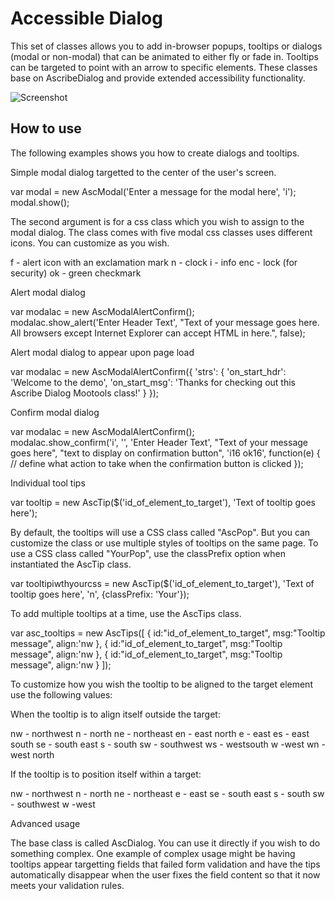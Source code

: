 Accessible Dialog
===========

This set of classes allows you to add in-browser popups, tooltips or dialogs (modal or non-modal) that can be animated to either fly or fade in. 
Tooltips can be targeted to point with an arrow to specific elements. These classes base on AscribeDialog and provide extended accessibility 
functionality.

![Screenshot](http://www.accessiblemootoolsdemo.iao.fraunhofer.de/Mootools_Widgets/img/Dialog.png)

How to use
----------

The following examples shows you how to create dialogs and tooltips. 

Simple modal dialog targetted to the center of the user's screen.

var modal = new AscModal('Enter a message for the modal here', 'i');
modal.show();

The second argument is for a css class which you wish to assign to the modal dialog. The class comes with five modal css classes uses different icons. You can customize as you wish. 

f - alert icon with an exclamation mark
n - clock
i - info
enc - lock (for security)
ok - green checkmark

Alert modal dialog

var modalac = new AscModalAlertConfirm();	
modalac.show_alert('Enter Header Text', "Text of your message goes here. All browsers except Internet Explorer can accept HTML in here.", false);

Alert modal dialog to appear upon page load

var modalac = new AscModalAlertConfirm({
	'strs': { 
		'on_start_hdr': 'Welcome to the demo',
		'on_start_msg': 'Thanks for checking out this Ascribe Dialog Mootools class!'
	}
});	

Confirm modal dialog

var modalac = new AscModalAlertConfirm();	
modalac.show_confirm('i', '', 'Enter Header Text', "Text of your message goes here", "text to display on confirmation button", 'i16 ok16', function(e) { 
	// define what action to take when the confirmation button is clicked
});

Individual tool tips

var tooltip = new AscTip($('id_of_element_to_target'), 'Text of tooltip goes here');

By default, the tooltips will use a CSS class called "AscPop". But you can customize the class or use multiple styles of tooltips on the same page. To use a CSS class called "YourPop", use the classPrefix option when instantiated the AscTip class. 

var tooltipiwthyourcss = new AscTip($('id_of_element_to_target'), 'Text of tooltip goes here', 'n', {classPrefix: 'Your'});

To add multiple tooltips at a time, use the AscTips class. 

var asc_tooltips = new AscTips([
	{ id:"id_of_element_to_target", msg:"Tooltip message", align:'nw },
	{ id:"id_of_element_to_target", msg:"Tooltip message", align:'nw },
	{ id:"id_of_element_to_target", msg:"Tooltip message", align:'nw }
]); 

To customize how you wish the tooltip to be aligned to the target element use the following values:

When the tooltip is to align itself outside the target:

nw - northwest
n - north
ne - northeast
en - east north
e - east
es - east south
se - south east
s - south
sw - southwest
ws - westsouth
w  -west
wn - west north

If the tooltip is to position itself within a target: 

nw - northwest
n - north
ne - northeast
e - east
se - south east
s - south
sw - southwest
w  -west

Advanced usage

The base class is called AscDialog. You can use it directly if you wish to do something complex. One example of complex usage might be having tooltips appear targetting fields that failed form validation and have the tips automatically disappear when the user fixes the field content so that it now meets your validation rules.  
